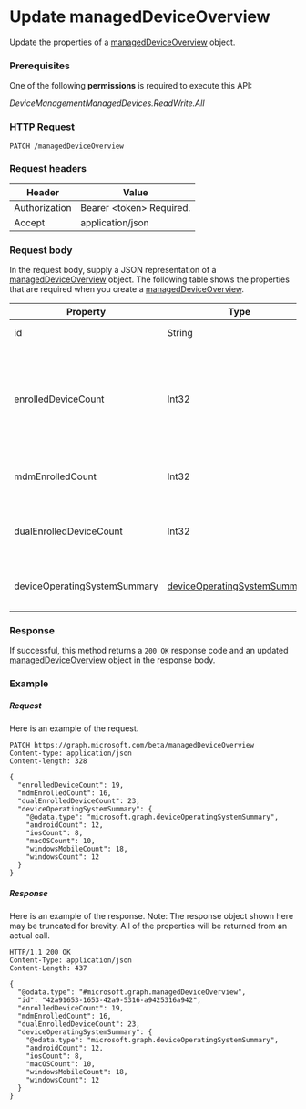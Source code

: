 ﻿# Update managedDeviceOverview
Update the properties of a [managedDeviceOverview](../resources/intune_onboarding_manageddeviceoverview.md) object.
### Prerequisites
One of the following **permissions** is required to execute this API:

*DeviceManagementManagedDevices.ReadWrite.All*
### HTTP Request
<!-- {
  "blockType": "ignored"
}
-->
```http
PATCH /managedDeviceOverview
```

### Request headers
|Header|Value|
|---|---|
|Authorization|Bearer &lt;token&gt; Required.|
|Accept|application/json|

### Request body
In the request body, supply a JSON representation of a [managedDeviceOverview](../resources/intune_onboarding_manageddeviceoverview.md) object.
The following table shows the properties that are required when you create a [managedDeviceOverview](../resources/intune_onboarding_manageddeviceoverview.md).

|Property|Type|Description|
|---|---|---|
|id|String|Not yet documented|
|enrolledDeviceCount|Int32|Total enrolled device count. Does not include PC devices managed via Intune PC Agent|
|mdmEnrolledCount|Int32|The number of devices enrolled in MDM|
|dualEnrolledDeviceCount|Int32|The number of devices enrolled in both MDM and EAS|
|deviceOperatingSystemSummary|[deviceOperatingSystemSummary](../resources/intune_onboarding_deviceoperatingsystemsummary.md)|Device operating system summary.|



### Response
If successful, this method returns a `200 OK` response code and an updated [managedDeviceOverview](../resources/intune_onboarding_manageddeviceoverview.md) object in the response body.

### Example
##### Request
Here is an example of the request.
```http
PATCH https://graph.microsoft.com/beta/managedDeviceOverview
Content-type: application/json
Content-length: 328

{
  "enrolledDeviceCount": 19,
  "mdmEnrolledCount": 16,
  "dualEnrolledDeviceCount": 23,
  "deviceOperatingSystemSummary": {
    "@odata.type": "microsoft.graph.deviceOperatingSystemSummary",
    "androidCount": 12,
    "iosCount": 8,
    "macOSCount": 10,
    "windowsMobileCount": 18,
    "windowsCount": 12
  }
}
```

##### Response
Here is an example of the response. Note: The response object shown here may be truncated for brevity. All of the properties will be returned from an actual call.
```http
HTTP/1.1 200 OK
Content-Type: application/json
Content-Length: 437

{
  "@odata.type": "#microsoft.graph.managedDeviceOverview",
  "id": "42a91653-1653-42a9-5316-a9425316a942",
  "enrolledDeviceCount": 19,
  "mdmEnrolledCount": 16,
  "dualEnrolledDeviceCount": 23,
  "deviceOperatingSystemSummary": {
    "@odata.type": "microsoft.graph.deviceOperatingSystemSummary",
    "androidCount": 12,
    "iosCount": 8,
    "macOSCount": 10,
    "windowsMobileCount": 18,
    "windowsCount": 12
  }
}
```



